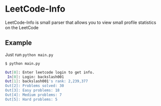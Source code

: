 # LeetCode-Info
LeetCode-Info is small parser that allows you to view small profile statistics on the LeetCode

## Example
Just run `python main.py`

```bash
$ python main.py

Out[0]: Enter leetcode login to get info.
 In[0]: Login: backslash001
Out[1]: backslash001's rank: 2,239,377
Out[2]: Problems solved: 30
Out[3]: Easy problems: 18
Out[4]: Medium problems: 7
Out[5]: Hard problems: 5
```
